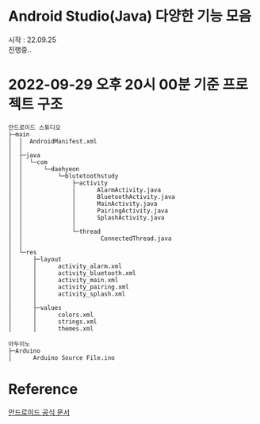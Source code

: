 # Android Studio(Java) 다양한 기능 모음
시작 : 22.09.25  
진행중..  

# 2022-09-29 오후 20시 00분 기준 프로젝트 구조
```console
안드로이드 스튜디오
├─main
│  │  AndroidManifest.xml
│  │
│  ├─java
│  │  └─com
│  │      └─daehyeon
│  │          └─blutetoothstudy
│  │              ├─activity
│  │              │      AlarmActivity.java
│  │              │      BluetoothActivity.java
│  │              │      MainActivity.java
│  │              │      PairingActivity.java
│  │              │      SplashActivity.java
│  │              │
│  │              └─thread
│  │                      ConnectedThread.java
│  │
│  └─res
│      ├─layout
│      │      activity_alarm.xml
│      │      activity_bluetooth.xml
│      │      activity_main.xml
│      │      activity_pairing.xml
│      │      activity_splash.xml
│      │
│      ├─values
│      │      colors.xml
│      │      strings.xml
│      │      themes.xml

아두이노
├─Arduino
│      Arduino Source File.ino
```

# Reference
[안드로이드 공식 문서](https://developer.android.com/reference/android/bluetooth/BluetoothDevice)